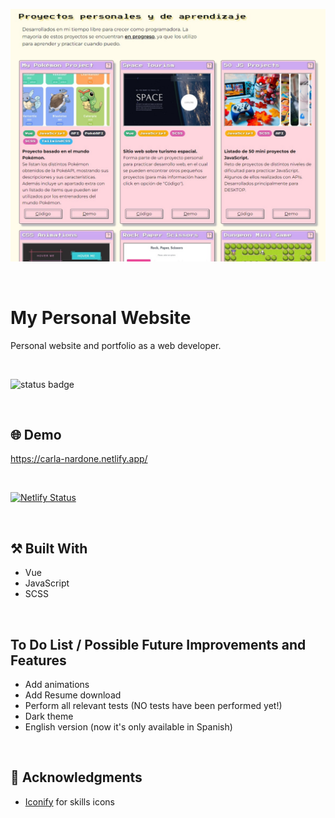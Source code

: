 <p align="center">
  <img src="https://github.com/carla-ng/my-personal-website/blob/master/src/assets/readme_image_1.jpg?raw=true" alt="My Personal Website">
</p>

<br/>

# My Personal Website
Personal website and portfolio as a web developer.

<br/>

![status badge](https://img.shields.io/badge/status-in%20progress-yellow)

<br/>

## :globe_with_meridians: Demo
https://carla-nardone.netlify.app/

<br/>

[![Netlify Status](https://api.netlify.com/api/v1/badges/bdf037ed-371f-4b0f-872e-45acc1242888/deploy-status)](https://app.netlify.com/sites/carla-nardone/deploys)

<br/>

## :hammer_and_pick: Built With
* Vue
* JavaScript
* SCSS

<br/>

## To Do List / Possible Future Improvements and Features
* Add animations
* Add Resume download
* Perform all relevant tests (NO tests have been performed yet!)
* Dark theme
* English version (now it's only available in Spanish)

<br/>

## :clap: Acknowledgments
* [Iconify](https://iconify.design/) for skills icons

